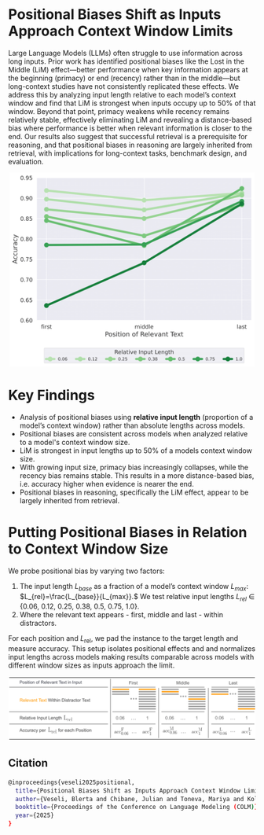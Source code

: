 # Positional Biases Shift as Inputs Approach Context Window Limits

Large Language Models (LLMs) often struggle to use information across long inputs. Prior work has identified positional biases like the Lost in the Middle (LiM) effect—better performance when key information appears at the beginning (primacy) or end (recency) rather than in the middle—but long-context studies have not consistently replicated these effects. We address this by analyzing input length relative to each model’s context window and find that LiM is strongest when inputs occupy up to 50% of that window. Beyond that point, primacy weakens while recency remains relatively stable, effectively eliminating LiM and revealing a distance-based bias where performance is better when relevant information is closer to the end. Our results also suggest that successful retrieval is a prerequisite for reasoning, and that positional biases in reasoning are largely inherited from retrieval, with implications for long-context tasks, benchmark design, and evaluation.


<p align="center">
  <img src="figures/teaser_gemma_retrieval_final-2-1.png" width="500" alt="positional biases vs. relative length">
</p>

# Key Findings
  - Analysis of positional biases using **relative input length** (proportion of a model’s context window) rather than absolute lengths across models.
  - Positional biases are consistent across models when analyzed relative to a model's context window size. 
  - LiM is strongest in input lengths up to 50% of a models context window size.
  - With growing input size, primacy bias increasingly collapses, while the recency bias remains stable. This results in a more distance-based bias, i.e. accuracy higher when evidence is nearer the end.
  - Positional biases in reasoning, specifically the LiM effect, appear to be largely inherited from retrieval.

 <!--
# Dataset: Retrieval-Reasoning Minimal Pairs

We use MonoRel, PIR, and Simplified RuleTaker from [Levy et al., 2024](https://arxiv.org/abs/2402.14848) and the BoxTracker entity-tracking dataset from [Kim & Schuster, 2023](https://arxiv.org/abs/2305.02363). We adapt them - adding retrieval-only questions (answers that do not require reasoning, only locating information in the input) and generating new BoxTracker sequences using their framework.

We end up with **reasoning-retrieval minimal pairs** that allows us 1) to compare reasoning and retrieval directly and 2) to investigate the dependency between reasoning and retrieval.

<p align="center">
  <img src="figures/dataset.png" width="600" alt="positional biases vs. relative length">
</p>

# Code Usage
🚧 **In Progress** 🚧  
-->

# Putting Positional Biases in Relation to Context Window Size 

We probe positional bias by varying two factors: 
1. The input length $L_{base}$ as a fraction of a model’s context window $L_{max}$: $L_{rel}=\frac{L_{base}}{L_{max}}.$ We test relative input lengths $L_{rel}$ ∈ {0.06, 0.12, 0.25, 0.38, 0.5, 0.75, 1.0}.
2. Where the relevant text appears - first, middle and last - within distractors.

For each position and $L_{\text{rel}}$, we pad the instance to the target length and measure accuracy. This setup isolates positional effects and and normalizes input lengths across models making results comparable across models with different window sizes as inputs approach the limit.

<p align="center">
  <img src="figures/method_smaller-1.png" width="1000" alt="positional biases vs. relative length">
</p>

## Citation
```bash
@inproceedings{veseli2025positional,
  title={Positional Biases Shift as Inputs Approach Context Window Limits},
  author={Veseli, Blerta and Chibane, Julian and Toneva, Mariya and Koller, Alexander},
  booktitle={Proceedings of the Conference on Language Modeling (COLM)},
  year={2025}
}
